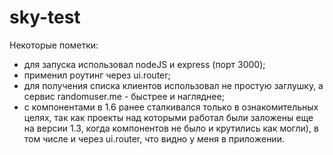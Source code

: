 # sky-test

Некоторые пометки:
 - для запуска использовал nodeJS и express (порт 3000);
 - применил роутинг через ui.router;
 - для получения списка клиентов использовал не простую заглушку, а сервис randomuser.me - быстрее и нагляднее;
 - с компонентами в 1.6 ранее сталкивался только в ознакомительных целях, так как проекты над которыми работал были заложены еще на версии 1.3, когда компонентов не было и крутились как могли), в том числе и через ui.router, что видно у меня в приложении.
